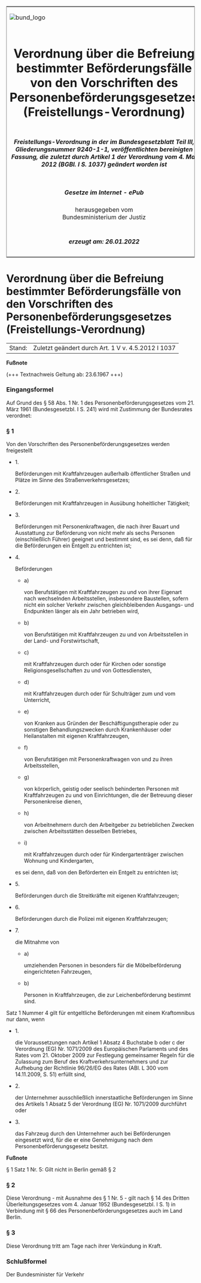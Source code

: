 <span id="DECKBLATT.html"></span>

<table border="0" frame="border" width="100%">

<tr valign="top">

<td align="left">

![bund\_logo](BfJ_2021_Web_de_de.gif)

</td>

<td align="right">

 

</td>

</tr>

<tr align="center" valign="middle">

<td colspan="2">

# Verordnung über die Befreiung bestimmter Beförderungsfälle von den Vorschriften des Personenbeförderungsgesetzes (Freistellungs-Verordnung)

</td>

</tr>

<tr align="center" valign="middle">

<td colspan="2">

##### Freistellungs-Verordnung in der im Bundesgesetzblatt Teil III, Gliederungsnummer 9240-1-1, veröffentlichten bereinigten Fassung, die zuletzt durch Artikel 1 der Verordnung vom 4. Mai 2012 (BGBl. I S. 1037) geändert worden ist

</td>

</tr>

<tr align="center" valign="middle">

<td colspan="2">

  
  

##### Gesetze im Internet - ePub  
  
herausgegeben vom  
Bundesministerium der Justiz

</td>

</tr>

<tr align="center" valign="bottom">

<td colspan="2">

  
  

##### erzeugt am: 26.01.2022

</td>

</tr>

</table>

<span id="BJNR006010962.html"></span>

# Verordnung über die Befreiung bestimmter Beförderungsfälle von den Vorschriften des Personenbeförderungsgesetzes (Freistellungs-Verordnung)

<div>

<div class="jnhtml">

|        |                                                    |
| ------ | -------------------------------------------------- |
| Stand: | Zuletzt geändert durch Art. 1 V v. 4.5.2012 I 1037 |

</div>

</div>

<div>

  
**Fußnote**

<div class="jnhtml">

<div>

<div class="jurAbsatz">

(+++ Textnachweis Geltung ab: 23.6.1967 +++)

</div>

</div>

</div>

</div>

<span id="BJNR006010962BJNE000100312.html"></span>

### Eingangsformel  

<div>

<div class="jnhtml">

<div>

<div class="jurAbsatz">

Auf Grund des § 58 Abs. 1 Nr. 1 des Personenbeförderungsgesetzes vom 21.
März 1961 (Bundesgesetzbl. I S. 241) wird mit Zustimmung der Bundesrates
verordnet:

</div>

</div>

</div>

</div>

<span id="BJNR006010962BJNE000202308.html"></span>

### § 1  

<div>

<div class="jnhtml">

<div>

<div class="jurAbsatz">

Von den Vorschriften des Personenbeförderungsgesetzes werden
freigestellt

  - 1\.
    
    <div style="">
    
    Beförderungen mit Kraftfahrzeugen außerhalb öffentlicher Straßen und
    Plätze im Sinne des Straßenverkehrsgesetzes;
    
    </div>

  - 2\.
    
    <div style="">
    
    Beförderungen mit Kraftfahrzeugen in Ausübung hoheitlicher
    Tätigkeit;
    
    </div>

  - 3\.
    
    <div style="">
    
    Beförderungen mit Personenkraftwagen, die nach ihrer Bauart und
    Ausstattung zur Beförderung von nicht mehr als sechs Personen
    (einschließlich Führer) geeignet und bestimmt sind, es sei denn, daß
    für die Beförderungen ein Entgelt zu entrichten ist;
    
    </div>

  - 4\.
    
    <div style="">
    
    Beförderungen
    
      - a)
        
        <div style="">
        
        von Berufstätigen mit Kraftfahrzeugen zu und von ihrer Eigenart
        nach wechselnden Arbeitsstellen, insbesondere Baustellen, sofern
        nicht ein solcher Verkehr zwischen gleichbleibenden Ausgangs-
        und Endpunkten länger als ein Jahr betrieben wird,
        
        </div>
    
      - b)
        
        <div style="">
        
        von Berufstätigen mit Kraftfahrzeugen zu und von Arbeitsstellen
        in der Land- und Forstwirtschaft,
        
        </div>
    
      - c)
        
        <div style="">
        
        mit Kraftfahrzeugen durch oder für Kirchen oder sonstige
        Religionsgesellschaften zu und von Gottesdiensten,
        
        </div>
    
      - d)
        
        <div style="">
        
        mit Kraftfahrzeugen durch oder für Schulträger zum und vom
        Unterricht,
        
        </div>
    
      - e)
        
        <div style="">
        
        von Kranken aus Gründen der Beschäftigungstherapie oder zu
        sonstigen Behandlungszwecken durch Krankenhäuser oder
        Heilanstalten mit eigenen Kraftfahrzeugen,
        
        </div>
    
      - f)
        
        <div style="">
        
        von Berufstätigen mit Personenkraftwagen von und zu ihren
        Arbeitsstellen,
        
        </div>
    
      - g)
        
        <div style="">
        
        von körperlich, geistig oder seelisch behinderten Personen mit
        Kraftfahrzeugen zu und von Einrichtungen, die der Betreuung
        dieser Personenkreise dienen,
        
        </div>
    
      - h)
        
        <div style="">
        
        von Arbeitnehmern durch den Arbeitgeber zu betrieblichen Zwecken
        zwischen Arbeitsstätten desselben Betriebes,
        
        </div>
    
      - i)
        
        <div style="">
        
        mit Kraftfahrzeugen durch oder für Kindergartenträger zwischen
        Wohnung und Kindergarten,
        
        </div>
    
    </div>
    
    <div style="">
    
    es sei denn, daß von den Beförderten ein Entgelt zu entrichten ist;
    
    </div>

  - 5\.
    
    <div style="">
    
    Beförderungen durch die Streitkräfte mit eigenen Kraftfahrzeugen;
    
    </div>

  - 6\.
    
    <div style="">
    
    Beförderungen durch die Polizei mit eigenen Kraftfahrzeugen;
    
    </div>

  - 7\.
    
    <div style="">
    
    die Mitnahme von
    
      - a)
        
        <div style="">
        
        umziehenden Personen in besonders für die Möbelbeförderung
        eingerichteten Fahrzeugen,
        
        </div>
    
      - b)
        
        <div style="">
        
        Personen in Kraftfahrzeugen, die zur Leichenbeförderung bestimmt
        sind.
        
        </div>
    
    </div>

Satz 1 Nummer 4 gilt für entgeltliche Beförderungen mit einem
Kraftomnibus nur dann, wenn

  - 1\.
    
    <div>
    
    die Voraussetzungen nach Artikel 1 Absatz 4 Buchstabe b oder c der
    Verordnung (EG) Nr. 1071/2009 des Europäischen Parlaments und des
    Rates vom 21. Oktober 2009 zur Festlegung gemeinsamer Regeln für die
    Zulassung zum Beruf des Kraftverkehrsunternehmers und zur Aufhebung
    der Richtlinie 96/26/EG des Rates (ABl. L 300 vom 14.11.2009, S. 51)
    erfüllt sind,
    
    </div>

  - 2\.
    
    <div>
    
    der Unternehmer ausschließlich innerstaatliche Beförderungen im
    Sinne des Artikels 1 Absatz 5 der Verordnung (EG) Nr. 1071/2009
    durchführt oder
    
    </div>

  - 3\.
    
    <div>
    
    das Fahrzeug durch den Unternehmer auch bei Beförderungen eingesetzt
    wird, für die er eine Genehmigung nach dem
    Personenbeförderungsgesetz besitzt.
    
    </div>

</div>

</div>

</div>

</div>

<div>

  
**Fußnote**

<div class="jnhtml">

<div>

<div class="jurAbsatz">

§ 1 Satz 1 Nr. 5: Gilt nicht in Berlin gemäß § 2

</div>

</div>

</div>

</div>

<span id="BJNR006010962BJNE000300312.html"></span>

### § 2  

<div>

<div class="jnhtml">

<div>

<div class="jurAbsatz">

Diese Verordnung - mit Ausnahme des § 1 Nr. 5 - gilt nach § 14 des
Dritten Überleitungsgesetzes vom 4. Januar 1952 (Bundesgesetzbl. I S. 1)
in Verbindung mit § 66 des Personenbeförderungsgesetzes auch im Land
Berlin.

</div>

</div>

</div>

</div>

<span id="BJNR006010962BJNE000400312.html"></span>

### § 3  

<div>

<div class="jnhtml">

<div>

<div class="jurAbsatz">

Diese Verordnung tritt am Tage nach ihrer Verkündung in Kraft.

</div>

</div>

</div>

</div>

<span id="BJNR006010962BJNE000500312.html"></span>

### Schlußformel  

<div>

<div class="jnhtml">

<div>

<div class="jurAbsatz">

<span class="SP">Der Bundesminister für Verkehr</span>

</div>

</div>

</div>

</div>
